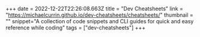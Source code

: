 +++
date = 2022-12-22T22:26:08.663Z
title = "Dev Cheatsheets"
link = "https://michaelcurrin.github.io/dev-cheatsheets/cheatsheets/"
thumbnail = ""
snippet="A collection of code snippets and CLI guides for quick and easy reference while coding"
tags = ["dev-cheatsheets"]
+++
